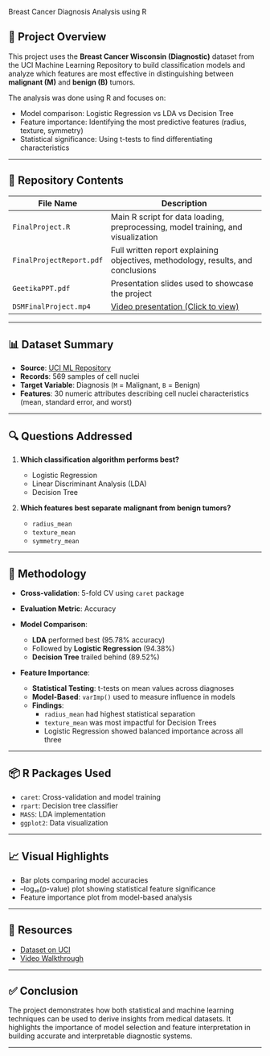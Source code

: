  Breast Cancer Diagnosis Analysis using R

## 🧠 Project Overview

This project uses the **Breast Cancer Wisconsin (Diagnostic)** dataset from the UCI Machine Learning Repository to build classification models and analyze which features are most effective in distinguishing between **malignant (M)** and **benign (B)** tumors.

The analysis was done using R and focuses on:

- Model comparison: Logistic Regression vs LDA vs Decision Tree
- Feature importance: Identifying the most predictive features (radius, texture, symmetry)
- Statistical significance: Using t-tests to find differentiating characteristics

---

## 📂 Repository Contents

| File Name               | Description                                                       |
|------------------------|-------------------------------------------------------------------|
| `FinalProject.R`        | Main R script for data loading, preprocessing, model training, and visualization |
| `FinalProjectReport.pdf` | Full written report explaining objectives, methodology, results, and conclusions |
| `GeetikaPPT.pdf`        | Presentation slides used to showcase the project |
| `DSMFinalProject.mp4`   | [Video presentation (Click to view)](https://northeastern-my.sharepoint.com/personal/barla_g_northeastern_edu/_layouts/15/stream.aspx?id=/personal/barla_g_northeastern_edu/Documents/DSMFinalProject.mp4&referrer=StreamWebApp.Web) |

---

## 📊 Dataset Summary

- **Source**: [UCI ML Repository](https://archive.ics.uci.edu/dataset/17/breast+cancer+wisconsin+diagnostic)
- **Records**: 569 samples of cell nuclei
- **Target Variable**: Diagnosis (`M` = Malignant, `B` = Benign)
- **Features**: 30 numeric attributes describing cell nuclei characteristics (mean, standard error, and worst)

---

## 🔍 Questions Addressed

1. **Which classification algorithm performs best?**
   - Logistic Regression
   - Linear Discriminant Analysis (LDA)
   - Decision Tree

2. **Which features best separate malignant from benign tumors?**
   - `radius_mean`
   - `texture_mean`
   - `symmetry_mean`

---

## 🧪 Methodology

- **Cross-validation**: 5-fold CV using `caret` package
- **Evaluation Metric**: Accuracy
- **Model Comparison**:
  - **LDA** performed best (95.78% accuracy)
  - Followed by **Logistic Regression** (94.38%)
  - **Decision Tree** trailed behind (89.52%)

- **Feature Importance**:
  - **Statistical Testing**: t-tests on mean values across diagnoses
  - **Model-Based**: `varImp()` used to measure influence in models
  - **Findings**:
    - `radius_mean` had highest statistical separation
    - `texture_mean` was most impactful for Decision Trees
    - Logistic Regression showed balanced importance across all three

---

## 📦 R Packages Used

- `caret`: Cross-validation and model training
- `rpart`: Decision tree classifier
- `MASS`: LDA implementation
- `ggplot2`: Data visualization

---

## 📈 Visual Highlights

- Bar plots comparing model accuracies
- –log₁₀(p-value) plot showing statistical feature significance
- Feature importance plot from model-based analysis

---

## 🔗 Resources

- [Dataset on UCI](https://archive.ics.uci.edu/dataset/17/breast+cancer+wisconsin+diagnostic)
- [Video Walkthrough](https://northeastern-my.sharepoint.com/personal/barla_g_northeastern_edu/_layouts/15/stream.aspx?id=/personal/barla_g_northeastern_edu/Documents/DSMFinalProject.mp4&referrer=StreamWebApp.Web)

---

## ✅ Conclusion

The project demonstrates how both statistical and machine learning techniques can be used to derive insights from medical datasets. It highlights the importance of model selection and feature interpretation in building accurate and interpretable diagnostic systems.

---
